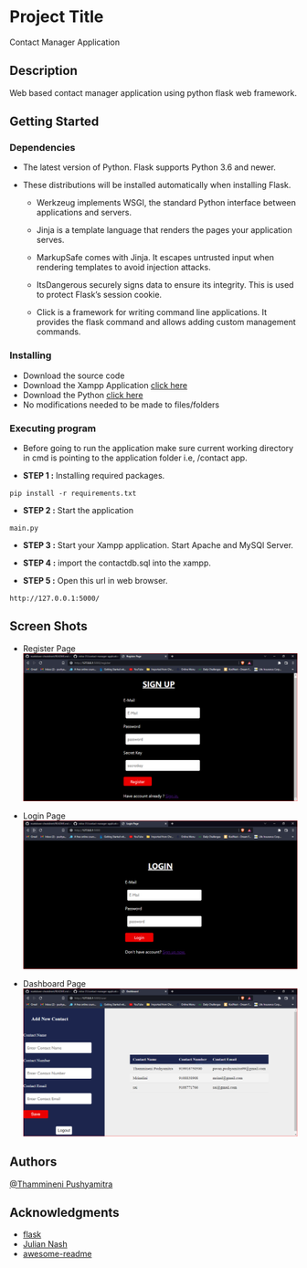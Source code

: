 # Project Title

Contact Manager Application

## Description

Web based contact manager application using python flask web framework.

## Getting Started

### Dependencies


* The latest version of Python. Flask supports Python 3.6 and newer.
* These distributions will be installed automatically when installing Flask.

    * Werkzeug implements WSGI, the standard Python interface between applications and servers.

    * Jinja is a template language that renders the pages your application serves.

    * MarkupSafe comes with Jinja. It escapes untrusted input when rendering templates to avoid injection attacks.

    * ItsDangerous securely signs data to ensure its integrity. This is used to protect Flask’s session cookie.

    * Click is a framework for writing command line applications. It provides the flask command and allows adding custom management commands.

### Installing

* Download the source code
* Download the Xampp Application [click here](https://www.apachefriends.org/download.html)
* Download the Python [click here](https://www.python.org/downloads/)
* No modifications needed to be made to files/folders

### Executing program

* Before going to run the application make sure current working directory in cmd is pointing to the application folder i.e, /contact app.

* __STEP 1 :__ Installing required packages.
```
pip install -r requirements.txt
```

* __STEP 2 :__ Start the application
```
main.py
```

* __STEP 3 :__ Start your Xampp application. Start Apache and MySQl Server.

* __STEP 4 :__ import the contactdb.sql into the xampp.

* __STEP 5 :__ Open this url in web browser.
```
http://127.0.0.1:5000/
```


## Screen Shots

- Register Page
![picture alt](./static/screenshots/register.PNG)
   

- Login Page
![picture alt](./static/screenshots/login.PNG)

- Dashboard Page
![picture alt](./static/screenshots/Capture.PNG)

## Authors

[@Thammineni Pushyamitra](https://www.linkedin.com/in/thammineni-pushyamitra-5550821b9/)



## Acknowledgments

* [flask](https://flask.palletsprojects.com/en/2.0.x/)
* [Julian Nash](https://pythonise.com/tags/flask)
* [awesome-readme](https://github.com/matiassingers/awesome-readme)
